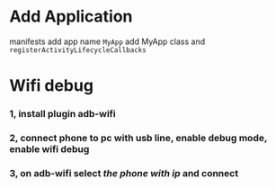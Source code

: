 # Add Application
manifests add app name `MyApp`
add MyApp class and `registerActivityLifecycleCallbacks`

# Wifi debug
### 1, install plugin adb-wifi
### 2, connect phone to pc with usb line, enable debug mode, enable wifi debug
### 3, on adb-wifi select *the phone with ip* and connect